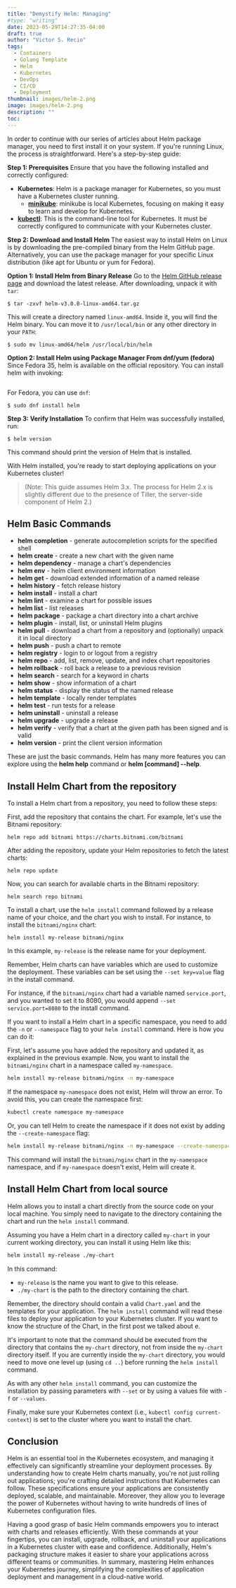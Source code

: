 ```yaml
---
title: "Demystify Helm: Managing"
#type: "writing"
date: 2023-05-29T14:27:35-04:00
draft: true
author: "Victor S. Recio"
tags:
  - Containers
  - Golang Template
  - Helm
  - Kubernetes
  - DevOps
  - CI/CD
  - Deployment
thumbnail: images/helm-2.png
image: images/helm-2.png
description: ""
toc: 
---
```

<!-- # Installing Helm -->

In order to continue with our series of articles about Helm package manager, you need to first install it on your system. If you're running Linux, the process is straightforward. Here's a step-by-step guide:

**Step 1: Prerequisites**
Ensure that you have the following installed and correctly configured:
- **Kubernetes**: Helm is a package manager for Kubernetes, so you must have a Kubernetes cluster running.
    - [**minikube**](https://minikube.sigs.k8s.io/docs/): minikube is local Kubernetes, focusing on making it easy to learn and develop for Kubernetes.
- [**kubectl**](https://kubernetes.io/docs/tasks/tools/): This is the command-line tool for Kubernetes. It must be correctly configured to communicate with your Kubernetes cluster.

**Step 2: Download and Install Helm**
The easiest way to install Helm on Linux is by downloading the pre-compiled binary from the Helm GitHub page. Alternatively, you can use the package manager for your specific Linux distribution (like apt for Ubuntu or yum for Fedora).

**Option 1: Install Helm from Binary Release**
Go to the [Helm GitHub release page](https://github.com/helm/helm/releases) and download the latest release. After downloading, unpack it with `tar`:

```
$ tar -zxvf helm-v3.0.0-linux-amd64.tar.gz
```

This will create a directory named `linux-amd64`. Inside it, you will find the Helm binary. You can move it to `/usr/local/bin` or any other directory in your `PATH`:

```
$ sudo mv linux-amd64/helm /usr/local/bin/helm
```

**Option 2: Install Helm using Package Manager From dnf/yum (fedora)**
Since Fedora 35, helm is available on the official repository. You can install helm with invoking:

```$ sudo dnf install helm
```

For Fedora, you can use `dnf`:

```
$ sudo dnf install helm
```

**Step 3: Verify Installation**
To confirm that Helm was successfully installed, run:

```
$ helm version
```

This command should print the version of Helm that is installed.

With Helm installed, you're ready to start deploying applications on your Kubernetes cluster!

> (Note: This guide assumes Helm 3.x. The process for Helm 2.x is slightly different due to the presence of Tiller, the server-side component of Helm 2.)

## Helm Basic Commands

* **helm completion** - generate autocompletion scripts for the specified shell
* **helm create** - create a new chart with the given name
* **helm dependency** - manage a chart's dependencies
* **helm env** - helm client environment information
* **helm get** - download extended information of a named release
* **helm history** - fetch release history
* **helm install** - install a chart
* **helm lint** - examine a chart for possible issues
* **helm list** - list releases
* **helm package** - package a chart directory into a chart archive
* **helm plugin** - install, list, or uninstall Helm plugins
* **helm pull** - download a chart from a repository and (optionally) unpack it in local directory
* **helm push** - push a chart to remote
* **helm registry** - login to or logout from a registry
* **helm repo** - add, list, remove, update, and index chart repositories
* **helm rollback** - roll back a release to a previous revision
* **helm search** - search for a keyword in charts
* **helm show** - show information of a chart
* **helm status** - display the status of the named release
* **helm template** - locally render templates
* **helm test** - run tests for a release
* **helm uninstall** - uninstall a release
* **helm upgrade** - upgrade a release
* **helm verify** - verify that a chart at the given path has been signed and is valid
* **helm version** - print the client version information

These are just the basic commands. Helm has many more features you can explore using the **helm help** command or **helm [command] --help**.

## Install Helm Chart from the repository

To install a Helm chart from a repository, you need to follow these steps:

First, add the repository that contains the chart. For example, let's use the Bitnami repository:

```
helm repo add bitnami https://charts.bitnami.com/bitnami
```

After adding the repository, update your Helm repositories to fetch the latest charts:

```
helm repo update
```

Now, you can search for available charts in the Bitnami repository:

```
helm search repo bitnami
```

To install a chart, use the `helm install` command followed by a release name of your choice, and the chart you wish to install. For instance, to install the `bitnami/nginx` chart:
```
helm install my-release bitnami/nginx
```
In this example, `my-release` is the release name for your deployment.

Remember, Helm charts can have variables which are used to customize the deployment. These variables can be set using the `--set key=value` flag in the install command.

For instance, if the `bitnami/nginx` chart had a variable named `service.port`, and you wanted to set it to 8080, you would append `--set service.port=8080` to the install command.

If you want to install a Helm chart in a specific namespace, you need to add the `-n` or `--namespace` flag to your `helm install` command. Here is how you can do it:

First, let's assume you have added the repository and updated it, as explained in the previous example. Now, you want to install the `bitnami/nginx` chart in a namespace called `my-namespace`.

```bash
helm install my-release bitnami/nginx -n my-namespace
```

If the namespace `my-namespace` does not exist, Helm will throw an error. To avoid this, you can create the namespace first:

```bash
kubectl create namespace my-namespace
```

Or, you can tell Helm to create the namespace if it does not exist by adding the `--create-namespace` flag:

```bash
helm install my-release bitnami/nginx -n my-namespace --create-namespace
```

This command will install the `bitnami/nginx` chart in the `my-namespace` namespace, and if `my-namespace` doesn't exist, Helm will create it.

## Install Helm Chart from local source

Helm allows you to install a chart directly from the source code on your local machine. You simply need to navigate to the directory containing the chart and run the `helm install` command.

Assuming you have a Helm chart in a directory called `my-chart` in your current working directory, you can install it using Helm like this:

```bash
helm install my-release ./my-chart
```

In this command:

- `my-release` is the name you want to give to this release.
- `./my-chart` is the path to the directory containing the chart.

Remember, the directory should contain a valid `Chart.yaml` and the templates for your application. The `helm install` command will read these files to deploy your application to your Kubernetes cluster. If you want to know the structure of the Chart, in the first post we talked about e.

It's important to note that the command should be executed from the directory that contains the `my-chart` directory, not from inside the `my-chart` directory itself. If you are currently inside the `my-chart` directory, you would need to move one level up (using `cd ..`) before running the `helm install` command.

As with any other `helm install` command, you can customize the installation by passing parameters with `--set` or by using a values file with `-f` or `--values`.

Finally, make sure your Kubernetes context (i.e., `kubectl config current-context`) is set to the cluster where you want to install the chart.

## Conclusion

Helm is an essential tool in the Kubernetes ecosystem, and managing it effectively can significantly streamline your deployment processes. By understanding how to create Helm charts manually, you're not just rolling out applications; you're crafting detailed instructions that Kubernetes can follow. These specifications ensure your applications are consistently deployed, scalable, and maintainable. Moreover, they allow you to leverage the power of Kubernetes without having to write hundreds of lines of Kubernetes configuration files.

Having a good grasp of basic Helm commands empowers you to interact with charts and releases efficiently. With these commands at your fingertips, you can install, upgrade, rollback, and uninstall your applications in a Kubernetes cluster with ease and confidence. Additionally, Helm's packaging structure makes it easier to share your applications across different teams or communities. In summary, mastering Helm enhances your Kubernetes journey, simplifying the complexities of application deployment and management in a cloud-native world.